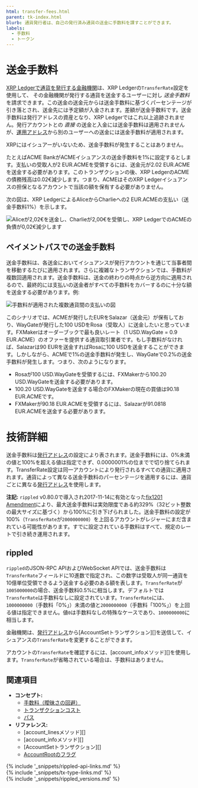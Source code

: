 ```yaml
---
html: transfer-fees.html
parent: tk-index.html
blurb: 通貨発行者は、自己の発行済み通貨の送金に手数料を課すことができます。
labels:
  - 手数料
  - トークン
---
```

# 送金手数料

[XRP Ledgerで通貨を発行する金融機関](stablecoin-issuer.html)は、XRP Ledgerの`TransferRate`設定を使用して、 その金融機関が発行する通貨を送金するユーザーに対し _送金手数料_ を請求できます。この送金の送金元からは送金手数料に基づくパーセンテージが引き落とされ、送金先には予定額が入金されます。差額が送金手数料です。送金手数料は発行アドレスの資産となり、XRP Ledgerではこれ以上追跡されません。発行アカウントとの _直接_ の送金と入金には送金手数料は適用されませんが、[運用アドレス][]から別のユーザーへの送金には送金手数料が適用されます。

[運用アドレス]: account-types.html
[発行アドレス]: account-types.html

XRPにはイシュアーがいないため、送金手数料が発生することはありません。

たとえばACME BankがACMEイシュアンスの送金手数料を1%に設定するとします。支払いの受取人が2 EUR.ACMEを受領するには、送金元が2.02 EUR.ACMEを送金する必要があります。このトランザクションの後、XRP LedgerのACMEの債務残高は0.02€減少します。つまり、ACMEはそのXRP Ledgerイシュアンスの担保となるアカウントで当該の額を保有する必要がありません。

次の図は、XRP LedgerによるAliceからCharlieへの2 EUR.ACMEの支払い（送金手数料1%）を示します。

![Aliceが2,02€を送金し、Charlieが2,00€を受領し、XRP LedgerでのACMEの負債が0,02€減少します](img/e2g-with_transferrate.png)

## ペイメントパスでの送金手数料

<!--{# TODO: Update this for OnwerPaysFee amendment when that gets added #}-->

送金手数料は、各送金においてイシュアンスが発行アカウントを通じて当事者間を移動するたびに適用されます。さらに複雑なトランザクションでは、手数料が複数回適用されます。送金手数料は、送金の終わりの時点から逆方向に適用されるので、最終的には支払いの送金者がすべての手数料をカバーするのに十分な額を送金する必要があります。例:

![手数料が適用された複数通貨間の支払いの図](img/transfer_fees_example.png)

このシナリオでは、ACMEが発行したEURをSalazar（送金元）が保有しており、WayGateが発行した100 USDをRosa（受取人）に送金したいと思っています。FXMakerはオーダーブックで最も良いレート（1 USD.WayGate = 0.9 EUR.ACME）のオファーを提供する通貨取引業者です。もし手数料がなければ、Salazarは90 EURを送金すればRosaに100 USDを送金することができます。しかしながら、ACMEで1%の送金手数料が発生し、WayGateで0.2%の送金手数料が発生します。つまり、次のようになります。

* Rosaが100 USD.WayGateを受領するには、FXMakerから100.20 USD.WayGateを送金する必要があります。
* 100.20 USD.WayGateを送金する場合のFXMakerの現在の買値は90.18 EUR.ACMEです。
* FXMakerが90.18 EUR.ACMEを受領するには、Salazarが91.0818 EUR.ACMEを送金する必要があります。

# 技術詳細

送金手数料は[発行アドレス][]の設定により表されます。送金手数料には、0%未満の値と100%を超える値は指定できず、0.0000001%の位までで切り捨てられます。TransferRate設定は同一アカウントにより発行されるすべての通貨に適用されます。通貨によって異なる送金手数料のパーセンテージを適用するには、通貨ごとに異なる[発行アドレス][]を使用します。

**注記:** `rippled` v0.80.0で導入され2017-11-14に有効となった[fix1201 Amendment](amendments.html)により、最大送金手数料は実効限度である約329%（32ビット整数の最大サイズに基づく）から100%に引き下げられました。送金手数料の設定が100%（`TransferRate`が`2000000000`）を上回るアカウントがレジャーにまだ含まれている可能性があります。すでに設定されている手数料はすべて、規定のレートで引き続き運用されます。

## rippled

`rippled`のJSON-RPC APIおよびWebSocket APIでは、送金手数料は`TransferRate`フィールドに10進数で指定され、この数字は受取人が同一通貨を10億単位受領できるよう送金する必要のある額を表します。`TransferRate`が`1005000000`の場合、送金手数料0.5%に相当します。デフォルトでは`TransferRate`は手数料なしに設定されています。`TransferRate`には、`1000000000`（手数料「0%」）未満の値と`2000000000`（手数料「100%」）を上回る値は指定できません。値`0`は手数料なしの特殊なケースであり、`1000000000`に相当します。

金融機関は、[発行アドレス][]から[AccountSetトランザクション][]を送信して、イシュアンスの`TransferRate`を変更することができます。

アカウントの`TransferRate`を確認するには、[account_infoメソッド][]を使用します。`TransferRate`が省略されている場合は、手数料はありません。


## 関連項目

- **コンセプト:**
  - [手数料（曖昧さの回避）](fees.html)
  - [トランザクションコスト](transaction-cost.html)
  - [パス](paths.html)
- **リファレンス:**
  - [account_linesメソッド][]
  - [account_infoメソッド][]
  - [AccountSetトランザクション][]
  - [AccountRootのフラグ](accountroot.html#accountrootのフラグ)


<!--{# common link defs #}-->
{% include '_snippets/rippled-api-links.md' %}			 
{% include '_snippets/tx-type-links.md' %}			 
{% include '_snippets/rippled_versions.md' %}
